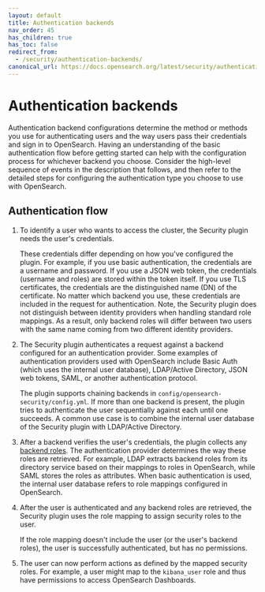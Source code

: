 ```yaml
---
layout: default
title: Authentication backends
nav_order: 45
has_children: true
has_toc: false
redirect_from:
  - /security/authentication-backends/
canonical_url: https://docs.opensearch.org/latest/security/authentication-backends/authc-index/
---
```


# Authentication backends

Authentication backend configurations determine the method or methods you use for authenticating users and the way users pass their credentials and sign in to OpenSearch. Having an understanding of the basic authentication flow before getting started can help with the configuration process for whichever backend you choose. Consider the high-level sequence of events in the description that follows, and then refer to the detailed steps for configuring the authentication type you choose to use with OpenSearch.

## Authentication flow

1. To identify a user who wants to access the cluster, the Security plugin needs the user's credentials.

   These credentials differ depending on how you've configured the plugin. For example, if you use basic authentication, the credentials are a username and password. If you use a JSON web token, the credentials (username and roles) are stored within the token itself. If you use TLS certificates, the credentials are the distinguished name (DN) of the certificate. No matter which backend you use, these credentials are included in the request for authentication. Note, the Security plugin does not distinguish between identity providers when handling standard role mappings. As a result, only backend roles will differ between two users with the same name coming from two different identity providers. 

2. The Security plugin authenticates a request against a backend configured for an authentication provider. Some examples of authentication providers used with OpenSearch include Basic Auth (which uses the internal user database), LDAP/Active Directory, JSON web tokens, SAML, or another authentication protocol.

   The plugin supports chaining backends in `config/opensearch-security/config.yml`. If more than one backend is present, the plugin tries to authenticate the user sequentially against each until one succeeds. A common use case is to combine the internal user database of the Security plugin with LDAP/Active Directory.

3. After a backend verifies the user's credentials, the plugin collects any [backend roles]({{site.url}}{{site.baseurl}}/security/access-control/index/#concepts). The authentication provider determines the way these roles are retrieved. For example, LDAP extracts backend roles from its directory service based on their mappings to roles in OpenSearch, while SAML stores the roles as attributes. When basic authentication is used, the internal user database refers to role mappings configured in OpenSearch.

4. After the user is authenticated and any backend roles are retrieved, the Security plugin uses the role mapping to assign security roles to the user.

   If the role mapping doesn't include the user (or the user's backend roles), the user is successfully authenticated, but has no permissions.

5. The user can now perform actions as defined by the mapped security roles. For example, a user might map to the `kibana_user` role and thus have permissions to access OpenSearch Dashboards.
